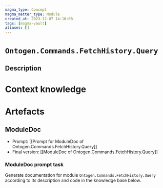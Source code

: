 ```yaml
---
magma_type: Concept
magma_matter_type: Module
created_at: 2023-12-07 14:16:08
tags: [magma-vault]
aliases: []
---
```

# `Ontogen.Commands.FetchHistory.Query`

## Description

<!--
What is a `Ontogen.Commands.FetchHistory.Query`?

Your knowledge about the module, i.e. facts, problems and properties etc.
-->


# Context knowledge

<!--
This section should include background knowledge needed for the model to create a proper response, i.e. information it does not know either because of the knowledge cut-off date or unpublished knowledge.

Write it down right here in a subsection or use a transclusion. If applicable, specify source information that the model can use to generate a reference in the response.
-->




# Artefacts

## ModuleDoc

- Prompt: [[Prompt for ModuleDoc of Ontogen.Commands.FetchHistory.Query]]
- Final version: [[ModuleDoc of Ontogen.Commands.FetchHistory.Query]]

### ModuleDoc prompt task

Generate documentation for module `Ontogen.Commands.FetchHistory.Query` according to its description and code in the knowledge base below.
